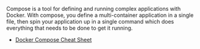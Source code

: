 Compose is a tool for defining and running complex applications with Docker. With compose, you define a multi-container application in a single file, then spin your application up in a single command which does everything that needs to be done to get it running.

* [Docker Compose Cheat Sheet](docker-compose/Docker-Compose-Cheat-sheet.pdf)
